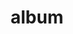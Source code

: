 ---
layout: album
resource: facebook
title: "album"
description: "masonry"
active: gallery
header-img: "img/gallery-bg.jpg"
album-title: "my 9th album"
images:
  - image_path: clothes/Japan/1129664584901716_430743994_1129665394901635_8252488914385102092_n.jpg
  - image_path: clothes/Japan/1129664758235032_432533610_1129665431568298_2271048256934567558_n.jpg
  - image_path: clothes/Japan/1129664858235022_432480786_1129665404901634_760168394356745822_n.jpg
  - image_path: clothes/Japan/20240304_195836_431312585_18399759130065911_7212304773075369339_n.jpg
  - image_path: clothes/Japan/20240304_195836_431312691_18399759100065911_6514673506829655003_n.jpg
  - image_path: clothes/Japan/20240304_195836_431338137_18399759118065911_9037608192120630706_n.jpg
  - image_path: clothes/Japan/20240304_195836_431345906_18399759109065911_8016469024802973817_n.jpg
  - image_path: clothes/Japan/20240306_122027_429761335_18400012285065911_8106777206173561104_n.jpg
  - image_path: clothes/Japan/20240306_122027_429769332_18400012306065911_941072408561380376_n.jpg
  - image_path: clothes/Japan/20240306_122027_429850233_18400012294065911_7711578154820398435_n.jpg
  - image_path: clothes/Japan/20240306_122027_430211948_18400012315065911_6634594285927075214_n.jpg
  - image_path: clothes/Japan/20250116_103609_473756846_18455315029065911_971228536688200551_n.jpg
  - image_path: clothes/Japan/20250116_103609_473810486_18455315008065911_2649385862197426973_n.jpg
  - image_path: clothes/Japan/20250116_103609_473887123_18455315041065911_4302917007959708729_n.jpg
---